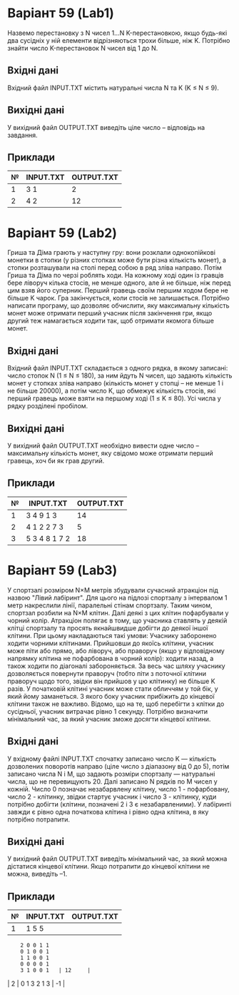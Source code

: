 # Варіант 59 (Lab1)
Назвемо перестановку з N чисел 1…N K-перестановкою, якщо будь-які два сусідніх у ній елементи відрізняються трохи більше, ніж K.
Потрібно знайти число K-перестановок N чисел від 1 до N.
## Вхідні дані
Вхідний файл INPUT.TXT містить натуральні числа N та K (K ≤ N ≤ 9).
## Вихідні дані
У вихідний файл OUTPUT.TXT виведіть ціле число – відповідь на завдання.
## Приклади
| №  | INPUT.TXT        | OUTPUT.TXT  |
|----|------------------|-------------|	
| 1  | 3  1 | 2     |
| 2  | 4  2 | 12    |



# Варіант 59 (Lab2)
Гриша та Діма грають у наступну гру: вони розклали однокопійкові монетки в стопки (у різних стопках може бути різна кількість монет), а стопки розташували на столі перед собою в ряд зліва направо. Потім Гриша та Діма по черзі роблять ходи. На кожному ході один із гравців бере ліворуч кілька стосів, не менше одного, але й не більше, ніж перед цим взяв його суперник. Перший гравець своїм першим ходом бере не більше K чарок. Гра закінчується, коли стосів не залишається.
Потрібно написати програму, що дозволяє обчислити, яку максимальну кількість монет може отримати перший учасник після закінчення гри, якщо другий теж намагається ходити так, щоб отримати якомога більше монет.
## Вхідні дані
Вхідний файл INPUT.TXT складається з одного рядка, в якому записані: число стопок N (1 ≤ N ≤ 180), за ним йдуть N чисел, що задають кількість монет у стопках зліва направо (кількість монет у стопці – не менше 1 і не більше 20000), а потім число K, що обмежує кількість стосів, які перший гравець може взяти на першому ході (1 ≤ K ≤ 80). Усі числа у рядку розділені пробілом.
## Вихідні дані
У вихідний файл OUTPUT.TXT необхідно вивести одне число – максимальну кількість монет, яку свідомо може отримати перший гравець, хоч би як грав другий.
## Приклади
| №  | INPUT.TXT        | OUTPUT.TXT  |
|----|------------------|-------------|	
| 1  |	3   4 9 1   3	| 14     |
| 2  |	4   1 2 2 7   3	| 5     |
| 3  |	5   3 4 8 1 7   2	| 18     |

# Варіант 59 (Lab3)
У спортзалі розміром N×M метрів збудували сучасний атракціон під назвою "Лівий лабіринт". Для цього на підлозі спортзалу з інтервалом 1 метр накреслили лінії, паралельні стінам спортзалу. Таким чином, спортзал розбили на N×M клітин. Далі деякі з цих клітин пофарбували у чорний колір. Атракціон полягає в тому, що учасника ставлять у деякій клітці спортзалу та просять якнайшвидше добігти до деякої іншої клітини. При цьому накладаються такі умови:
Учаснику заборонено ходити чорними клітинами.
Прийшовши до якоїсь клітини, учасник може піти або прямо, або ліворуч, або праворуч (якщо у відповідному напрямку клітина не пофарбована в чорний колір): ходити назад, а також ходити по діагоналі забороняється.
За весь час шляху учаснику дозволяється повернути праворуч (тобто піти з поточної клітини праворуч щодо того, звідки він прийшов у цю клітинку) не більше K разів.
У початковій клітині учасник може стати обличчям у той бік, у який йому заманеться. З якого боку учасник прибіжить до кінцевої клітини також не важливо.
Відомо, що на те, щоб перебігти з клітки до сусідньої, учасник витрачає рівно 1 секунду. Потрібно визначити мінімальний час, за який учасник зможе досягти кінцевої клітини.
## Вхідні дані
У вхідному файлі INPUT.TXT спочатку записано число K — кількість дозволених поворотів направо (ціле число з діапазону від 0 до 5), потім записано числа N і M, що задають розміри спортзалу — натуральні числа, що не перевищують 20. Далі записано N рядків по M чисел у кожній. Число 0 позначає незабарвлену клітину, число 1 - пофарбовану, число 2 - клітинку, звідки стартує учасник і число 3 - клітинку, куди потрібно добігти (клітини, позначені 2 і 3 є незабарвленими). У лабіринті завжди є рівно одна початкова клітина і рівно одна клітина, в яку потрібно потрапити.
## Вихідні дані
У вихідний файл OUTPUT.TXT виведіть мінімальний час, за який можна дістатися кінцевої клітини. Якщо потрапити до кінцевої клітини не можна, виведіть –1.
## Приклади
| №  | INPUT.TXT        | OUTPUT.TXT  |
|----|------------------|-------------|	
| 1  |	1 5 5
        2 0 0 1 1
        0 1 0 0 1
        1 1 0 0 1
        0 0 0 0 1
        3 1 0 0 1	| 12     |
| 2  |	0 1 3
        2 1 3	| -1     |
